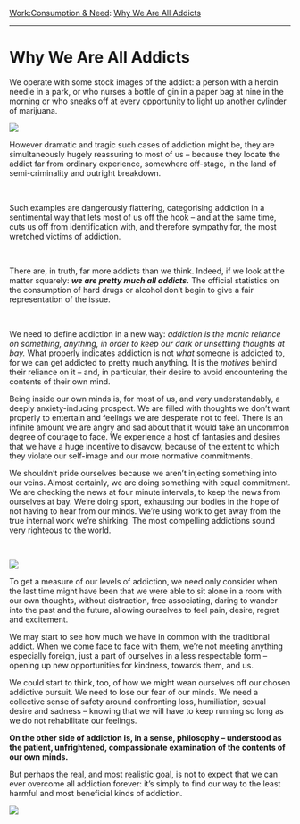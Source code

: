 [Work:](https://www.theschooloflife.com/thebookoflife/category/work/)[Consumption & Need](https://www.theschooloflife.com/thebookoflife/category/work/consumption-and-need/): [Why We Are All Addicts](https://www.theschooloflife.com/thebookoflife/why-we-are-all-addicts/)

* * *

# Why We Are All Addicts

We operate with some stock images of the addict: a person with a heroin needle in a park, or who nurses a bottle of gin in a paper bag at nine in the morning or who sneaks off at every opportunity to light up another cylinder of marijuana.

**![](https://s-media-cache-ak0.pinimg.com/originals/2f/f6/fd/2ff6fd2f11cfaad74678bd3429d71c49.jpg)**

However dramatic and tragic such cases of addiction might be, they are simultaneously hugely reassuring to most of us – because they locate the addict far from ordinary experience, somewhere off-stage, in the land of semi-criminality and outright breakdown.

**&nbsp;**

Such examples are dangerously flattering, categorising addiction in a sentimental way that lets most of us off the hook – and at the same time, cuts us off from identification with, and therefore sympathy for, the most wretched victims of addiction.

**&nbsp;**

There are, in truth, far more addicts than we think. Indeed, if we look at the matter squarely: **_we are pretty much all addicts._** The official statistics on the consumption of hard drugs or alcohol don’t begin to give a fair representation of the issue.

**&nbsp;**

We need to define addiction in a new way: _addiction is the manic reliance on something, anything, in order to keep our dark or unsettling thoughts at bay._ What properly indicates addiction is not _what_ someone is addicted to, for we can get addicted to pretty much anything. It is the _motives_ behind their reliance on it – and, in particular, their desire to avoid encountering the contents of their own mind.

Being inside our own minds is, for most of us, and very understandably, a deeply anxiety-inducing prospect. We are filled with thoughts we don’t want properly to entertain and feelings we are desperate not to feel. There is an infinite amount we are angry and sad about that it would take an uncommon degree of courage to face. We experience a host of fantasies and desires that we have a huge incentive to disavow, because of the extent to which they violate our self-image and our more normative commitments.

We shouldn’t pride ourselves because we aren’t injecting something into our veins. Almost certainly, we are doing something with equal commitment. We are checking the news at four minute intervals, to keep the news from ourselves at bay. We’re doing sport, exhausting our bodies in the hope of not having to hear from our minds. We’re using work to get away from the true internal work we’re shirking. The most compelling addictions sound very righteous to the world.

**&nbsp;**

![](http://s3.amazonaws.com/cme_public_images/www_livestrong_com/photos.demandstudios.com/getty/article/64/75/475633667_XS.jpg)

To get a measure of our levels of addiction, we need only consider when the last time might have been that we were able to sit alone in a room with our own thoughts, without distraction, free associating, daring to wander into the past and the future, allowing ourselves to feel pain, desire, regret and excitement.

We may start to see how much we have in common with the traditional addict. When we come face to face with them, we’re not meeting anything especially foreign, just a part of ourselves in a less respectable form – opening up new opportunities for kindness, towards them, and us.

We could start to think, too, of how we might wean ourselves off our chosen addictive pursuit. We need to lose our fear of our minds. We need a collective sense of safety around confronting loss, humiliation, sexual desire and sadness – knowing that we will have to keep running so long as we do not rehabilitate our feelings.

**On the other side of addiction is, in a sense, philosophy – understood as the patient, unfrightened, compassionate examination of the contents of our own minds.**

But perhaps the real, and most realistic goal, is not to expect that we can ever overcome all addiction forever: it’s simply to find our way to the least harmful and most beneficial kinds of addiction.

[![](https://img.youtube.com/vi/f55QO2isoKM/0.jpg)](https://www.youtube.com/embed/f55QO2isoKM?ecver=2 '')
